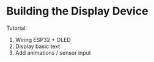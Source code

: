 # Building the Display Device

Tutorial:

1. Wiring ESP32 + OLED
2. Display basic text
3. Add animations / sensor input